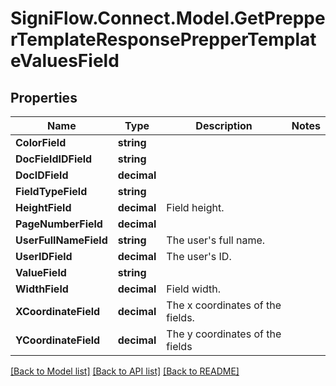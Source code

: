 
# SigniFlow.Connect.Model.GetPrepperTemplateResponsePrepperTemplateValuesField

## Properties

Name | Type | Description | Notes
------------ | ------------- | ------------- | -------------
**ColorField** | **string** |  | 
**DocFieldIDField** | **string** |  | 
**DocIDField** | **decimal** |  | 
**FieldTypeField** | **string** |  | 
**HeightField** | **decimal** | Field height. | 
**PageNumberField** | **decimal** |  | 
**UserFullNameField** | **string** | The user&#39;s full name. | 
**UserIDField** | **decimal** | The user&#39;s ID. | 
**ValueField** | **string** |  | 
**WidthField** | **decimal** | Field width. | 
**XCoordinateField** | **decimal** | The x coordinates of the fields. | 
**YCoordinateField** | **decimal** | The y coordinates of the fields | 

[[Back to Model list]](../README.md#documentation-for-models)
[[Back to API list]](../README.md#documentation-for-api-endpoints)
[[Back to README]](../README.md)

